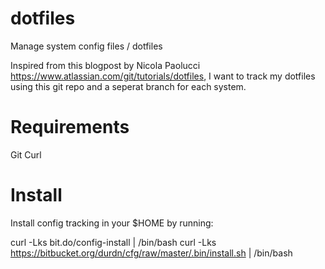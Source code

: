# dotfiles
Manage system config files / dotfiles

Inspired from this blogpost by Nicola Paolucci https://www.atlassian.com/git/tutorials/dotfiles, I want to track my dotfiles using this git repo and a seperat branch for each system. 

# Requirements

Git
Curl

# Install

Install config tracking in your $HOME by running:

curl -Lks bit.do/config-install | /bin/bash curl -Lks https://bitbucket.org/durdn/cfg/raw/master/.bin/install.sh | /bin/bash
